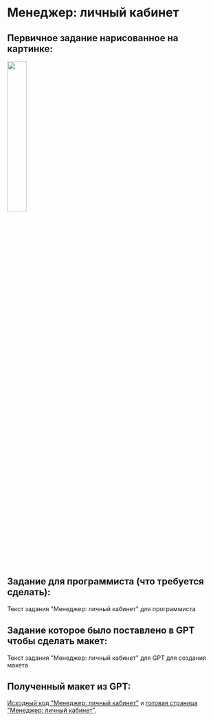 # Менеджер: личный кабинет

## Первичное задание нарисованное на картинке:
<p >
    <img src="/wiki/manager-lk.jpg" width="30%">
</p>

## Задание для программиста (что требуется сделать):

Текст задания "Менеджер: личный кабинет" для программиста

## Задание которое было поставлено в GPT чтобы сделать макет:

Текст задания "Менеджер: личный кабинет" для GPT для создания макета

## Полученный макет из GPT:

[Исходный код "Менеджер: личный кабинет"](/public_html/manager-lk.html) и <a href="https://htmlpreview.github.io?https://github.com/matveynator/restar/blob/main/public_html/pages/manager-lk.html">готовая страница "Менеджер: личный кабинет"</a>.
